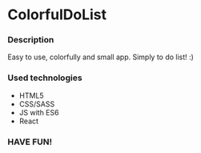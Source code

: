 <h1> ColorfulDoList </h1>

<h3> Description </h3>
<p>Easy to use, colorfully and small app. Simply to do list! :)</p>

<h3>Used technologies</h3>
<ul>
  <li>HTML5</li>
  <li>CSS/SASS</li>
  <li>JS with ES6</li>
  <li>React</li>
</ul>

<h3> HAVE FUN! </h3>

